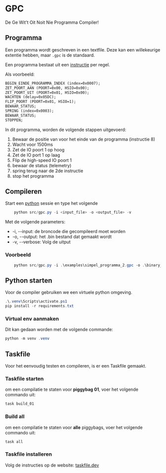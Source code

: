 # GPC

De Ge Wit't Oit Noit Nie Programma Compiler!

## Programma

Een programma wordt geschreven in een textfile. Deze kan een willekeurige extentie hebben, maar ```.gpc``` is de standaard.

Een programma bestaat uit een [instructie](./instructieset.md) per regel.

Als voorbeeld:

```txt
BEGIN_EINDE_PROGRAMMA_INDEX (index=0x0007);
ZET_POORT_AAN (POORT=0x00, HSIO=0x00);
ZET_POORT_UIT (POORT=0x01, HSIO=0x00);
WACHTEN (delay=0x05DC);
FLIP_POORT (POORT=0x01, HSIO=1);
BEWAAR_STATUS;
SPRING (index=0x0003);
BEWAAR_STATUS;
STOPPEN;
```

In dit programma, worden de volgende stappen uitgevoerd:

1. Bewaar de positie van voor het einde van de programma (instructie 8)
2. Wacht voor 1500ms
3. Zet de IO poort 1 op hoog
4. Zet de IO port 1 op laag
5. Flip de high-speed IO poort 1
6. bewaar de status (telemetry)
7. spring terug naar de 2de instructie
8. stop het programma

## Compileren

Start een [python](#python-starten) sessie en type het volgende

```ps1
    python src/gpc.py -i <input_file> -o <output_file> -v
```

Met de volgende parameters:

* -i, --input: de broncode die gecompileerd moet worden
* -o, --output: het .bin bestand dat gemaakt wordt
* -v, --verbose: Volg de uitput

### Voorbeeld

```ps1
    python src/gpc.py -i .\examples\simpel_programma_2.gpc -o .\binary_file.bin -v
```

## Python starten

Voor de compiler gebruiken we een virtuele python omgeving.

```ps1
.\.venv\Scripts\activate.ps1
pip install -r requirements.txt
```

### Virtual env aanmaken

Dit kan gedaan worden met de volgende commande:

```ps1
python -m venv .venv
```

## Taskfile

Voor het eenvoudig testen en compileren, is er een Taskfile gemaakt.

### Taskfile starten

om een compilatie te staten voor **piggybag 01**, voer het volgende commando uit:

```ps1
task build_01
```

### Build all

om een compilatie te staten voor **alle** piggybags, voer het volgende commando uit:

```ps1
task all
```

### Taskfile installeren

Volg de instructies op de website: [taskfile.dev](https://taskfile.dev/installation/)

